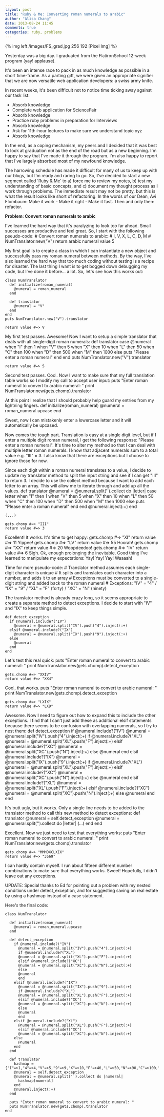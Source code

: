 ```yaml
---
layout: post
title: "Ruby & Me: Converting roman numerals to arabic"
author: "Alisa Chang"
date: 2013-08-24 11:45
comments: true
categories: ruby, problems
---
```


{% img left /images/FS_grad.jpg 256 192 [Pixel Img] %}

Yesterday was a big day. I graduated from the FlatironSchool 12-week program (yay! applause). 

It's been an intense race to pack in as much knowledge as possible in a short time-frame. As a parting gift, we were given an appropriate signifier that we are now versatile web application developers: a swiss army knife. 

In recent weeks, it's been difficult not to notice time ticking away against our task list: <br>
- Absorb knowledge<br>
- Complete web application for ScienceFair<br>
- Absorb knowledge<br>
- Practice ruby problems in preparation for Interviews<br>
- Absorb knowledge<br>
- Ask for 11th-hour lectures to make sure we understand topic xyz<br>
- Absorb knowledge<br>

In the end, as a coping mechanism, my peers and I decided that it was best to look at graduation not as the end of the road but as a new beginning. I'm happy to say that I've made it through the program. I'm also happy to report that I've largely absorbed most of my newfound knowledge. 

The harrowing schedule has made it difficult for many of us to keep up with our blogs, but I'm ready and raring to go. So, I've decided to start a new segment called 'Ruby & Me' to a) force me to review my notes, b) test my understanding of basic concepts, and c) document my thought process as I work through problems. The immediate result may not be pretty, but this is what the result looks like short of refactoring. In the words of our Dean, Avi Flombaum: Make it work - Make it right - Make it fast. Then and only then: refactor.

**Problem: Convert roman numerals to arabic**

I've learned the hard way that it's paralyzing to look too far ahead. Small successes are productive and feel great. So, I start with the following pseudo-code:
    # Convert roman numerals to arabic:
    # I, V, X, L, C, D, M
    # NumTranslator.new("V") return arabic numeral value 5

My first goal is to create a class in which I can instantiate a new object and successfully pass my roman numeral between methods. By the way, I've also learned the hard way that too much coding without testing is a recipe for disaster. The last thing I want is to get bogged down debugging my code, but I've done it before... a lot. So, let's see how this works out:

    class NumTranslator
      def initialize(roman_numeral)
        @numeral = roman_numeral
      end

      def translator
        @numeral = "V" 
      end
    end
    puts NumTranslator.new("V").translator

    return value #=> V

My first test passes. Awesome! Now I want to setup a simple translator that deals with all single-digit roman numerals:
    def translator
        case @numeral
        when "I" then 1
        when "V" then 5
        when "X" then 10
        when "L" then 50
        when "C" then 100
        when "D" then 500
        when "M" then 1000
        else
        puts "Please enter a roman numeral"
      end 
    end
    puts NumTranslator.new("V").translator

    return value #=> 5

Second test passes. Cool. Now I want to make sure that my full translation table works so I modify my call to accept user input:
    puts "Enter roman numeral to convert to arabic numeral: "
    print NumTranslator.new(gets.chomp).translator

At this point I realize that I should probably help guard my entries from my lightning fingers.
    def initialize(roman_numeral)
      @numeral = roman_numeral.upcase
    end

Sweet, now I can mistakenly enter a lowercase letter and it will automatically be upcased.

Now comes the tough part. Translation is easy at a single digit level, but if I enter a multiple digit roman numeral, I get the following response: "Please enter a roman numeral". It's time to alter my method so that I can deal with multiple letter roman numerals. I know that adjacent numerals sum to a total value e.g. "III" = 3. I also know that there are exceptions but I choose to ignore those for now.

Since each digit within a roman numeral translates to a value, I decide to update my translator method to split the input string and see if I can get "III" to return 3. I decide to use the collect method because I want to add each letter to an array. This will allow me to iterate through and add up all the values.
    def translator
      @numeral = @numeral.split('').collect do |letter|
        case letter
        when "I" then 1
        when "V" then 5
        when "X" then 10
        when "L" then 50
        when "C" then 100
        when "D" then 500
        when "M" then 1000
        else
          puts "Please enter a roman numeral"
        end
      end
      @numeral.inject(:+)
    end

    (...)
    
    gets.chomp #=> "III"
    return value #=> 3

Excellent! It works. It's time to get happy:
    gets.chomp #=> "XI"
    return value #=> 11
Yippee!
    gets.chomp #=> "LV"
    return value #=> 55
Hoorah!
    gets.chomp #=> "XX"
    return value #=> 20
Woopdeedoo!
    gets.chomp #=> "IV"
    return value #=> 6
Sigh. Ok, enough prolonging the inevitable. Good thing I've learned to manipulate my expectations: Yay! Yay! Yay! Waaaah! 

Time for more pseudo-code:
    # Translator method assumes each single-digit character is unique
    # It splits and translates each character into a number, and adds it to an array
    # Exceptions must be converted to a single-digit string and added back to the roman numeral
    # Exceptions: "IV" = "4" / "IX" = "9" / "XL" = "F" (forty) / "XC" = "N" (ninety)

The translator method is already crazy long, so it seems appropriate to create a separate method to detect exceptions. I decide to start with "IV" and "IX" to keep things simple.

    def detect_exception
      if @numeral.include?("IV")
        @numeral = @numeral.split("IV").push("4").inject(:+)
      elsif @numeral.include?("IX")
        @numeral = @numeral.split("IX").push("9").inject(:+)
      else
        @numeral
      end
    end

Let's test this real quick:
    puts "Enter roman numeral to convert to arabic numeral: "
    print NumTranslator.new(gets.chomp).detect_exception
    
    gets.chomp #=> "XXIV"
    return value #=> "XX4"

Cool, that works.
    puts "Enter roman numeral to convert to arabic numeral: "
    print NumTranslator.new(gets.chomp).detect_exception

    gets.chomp #=> "LXIX"
    return value #=> "LX9"

Awesome. Now I need to figure out how to expand this to include the other exceptions. I find that I can't just add these as additional elsif statements because there seems to be confusion with overlapping numerals, so I try to nest them:
    def detect_exception
        if @numeral.include?("IV")
          @numeral = @numeral.split("IV").push("4").inject(:+)
          if @numeral.include?("XL")
          @numeral = @numeral.split("XL").push("F").inject(:+)
          elsif @numeral.include?("XC")
          @numeral = @numeral.split("XC").push("N").inject(:+)
          else
          @numeral
          end
        elsif @numeral.include?("IX")
          @numeral = @numeral.split("IX").push("9").inject(:+)
          if @numeral.include?("XL")
          @numeral = @numeral.split("XL").push("F").inject(:+)
          elsif @numeral.include?("XC")
          @numeral = @numeral.split("XC").push("N").inject(:+)
          else
          @numeral
          end
        elsif @numeral.include?("XL")
          @numeral = @numeral.split("XL").push("F").inject(:+)
          elsif @numeral.include?("XC")
          @numeral = @numeral.split("XC").push("N").inject(:+)
        else
          @numeral
        end
      end

It's butt ugly, but it works. Only a single line needs to be added to the translator method to call this new method to detect exceptions:
    def translator
      @numeral = self.detect_exception
      @numeral = @numeral.split('').collect do |letter|
      (...)
      end
    end

Excellent. Now we just need to test that everything works:
    puts "Enter roman numeral to convert to arabic numeral: "
    print NumTranslator.new(gets.chomp).translator

    gets.chomp #=> "MMMDXCLXIX"
    return value #=> "3669"

I can hardly contain myself. I run about fifteen different number combinations to make sure that everything works. Sweet! Hopefully, I didn't leave out any exceptions. 

UPDATE: Special thanks to Ed for pointing out a problem with my nested conditions under detect_exception, and for suggesting saving on real estate by using a hashmap instead of a case statement.

Here's the final code:

    class NumTranslator

      def initialize(roman_numeral)
        @numeral = roman_numeral.upcase
      end

      def detect_exception
        if @numeral.include?("IV")
          @numeral = @numeral.split("IV").push("4").inject(:+)
          if @numeral.include?("XL")
          @numeral = @numeral.split("XL").push("F").inject(:+)
          elsif @numeral.include?("XC")
          @numeral = @numeral.split("XC").push("N").inject(:+)
          else
          @numeral
          end
        elsif @numeral.include?("IX")
          @numeral = @numeral.split("IX").push("9").inject(:+)
          if @numeral.include?("XL")
          @numeral = @numeral.split("XL").push("F").inject(:+)
          elsif @numeral.include?("XC")
          @numeral = @numeral.split("XC").push("N").inject(:+)
          else
          @numeral
          end
        elsif @numeral.include?("XL")
          @numeral = @numeral.split("XL").push("F").inject(:+)
          elsif @numeral.include?("XC")
          @numeral = @numeral.split("XC").push("N").inject(:+)
        else
          @numeral
        end
      end

      def translator
        hashmap = {"I"=>1,"4"=>4,"V"=>5,"9"=>9,"X"=>10,"F"=>40,"L"=>50,"N"=>90,"C"=>100,"D"=>500,"M"=>1000}
        @numeral = self.detect_exception
        @numeral = @numeral.split('').collect do |numeral|
          hashmap[numeral]
        end
        @numeral.inject(:+)  
      end

      puts "Enter roman numeral to convert to arabic numeral: "
      puts NumTranslator.new(gets.chomp).translator
    end